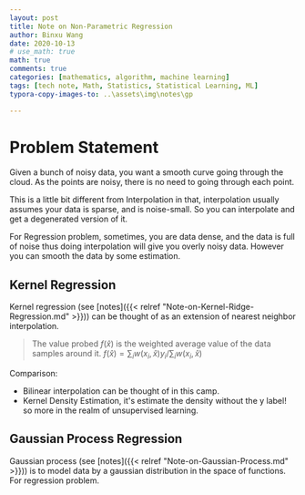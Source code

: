 ```yaml
---
layout: post
title: Note on Non-Parametric Regression
author: Binxu Wang
date: 2020-10-13
# use_math: true
math: true
comments: true
categories: [mathematics, algorithm, machine learning]
tags: [tech note, Math, Statistics, Statistical Learning, ML]
typora-copy-images-to: ..\assets\img\notes\gp

---
```


# Problem Statement

Given a bunch of noisy data, you want a smooth curve going through the cloud. As the points are noisy, there is no need to going through each point. 

This is a little bit different from Interpolation in that, interpolation usually assumes your data is sparse, and is noise-small. So you can interpolate and get a degenerated version of it. 

For Regression problem, sometimes, you are data dense, and the data is full of noise thus doing interpolation will give you overly noisy data. However you can smooth the data by some estimation. 

## Kernel Regression

Kernel regression (see [notes]({{< relref "Note-on-Kernel-Ridge-Regression.md" >}})) can be thought of as an extension of nearest neighbor interpolation. 

> The value probed $f(\hat x)$ is the weighted average value of the data samples around it. $f(\hat x)={\sum_i w(x_i,\hat x)y_i /\sum_i w(x_i,\hat x)}$ 

Comparison:

* Bilinear interpolation can be thought of in this camp.
* Kernel Density Estimation, it's estimate the density without the y label! so more in the realm of unsupervised learning. 



## Gaussian Process Regression

Gaussian process (see [notes]({{< relref "Note-on-Gaussian-Process.md" >}})) is to model data by a gaussian distribution in the space of functions. For regression problem.

